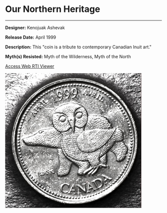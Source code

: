 # Our Northern Heritage

*     *     *     *  

**Designer:** Kenojuak Ashevak

**Release Date:** April 1999

**Description:** This "coin is a tribute to contemporary Canadian Inuit art."

**Myth(s) Resisted:** Myth of the Wilderness, Myth of the North

[Access Web RTI Viewer](https://mslafrenie.github.io/April-99-Coin/)

![Image](April-1999.jpg)



<div id="viewerContainer">
		<script  type="text/javascript">
			createRtiViewer("viewerContainer", "webrti", 900, 600); 
		</script>
	</div>
	

  
